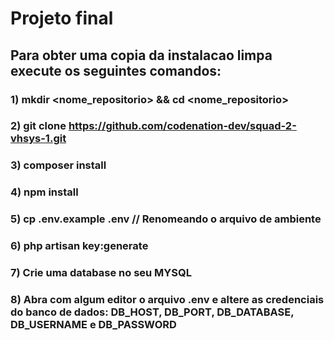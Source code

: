# Projeto final

##  Para obter uma copia da instalacao limpa execute os seguintes comandos:

### 1) mkdir <nome_repositorio> && cd <nome_repositorio>
### 2) git clone https://github.com/codenation-dev/squad-2-vhsys-1.git 
### 3) composer install
### 4) npm install  
### 5) cp .env.example .env    // Renomeando o arquivo de ambiente 
### 6) php artisan key:generate
### 7) Crie uma database no seu MYSQL
### 8) Abra com algum editor o arquivo .env e altere as credenciais do banco de dados: DB_HOST, DB_PORT, DB_DATABASE, DB_USERNAME e DB_PASSWORD


